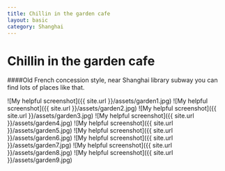 ```yaml
---
title: Chillin in the garden cafe
layout: basic
category: Shanghai
---
```



Chillin in the garden cafe
==========================

####Old French concession style, near Shanghai library subway you can find lots of places like that.

![My helpful screenshot]({{ site.url }}/assets/garden1.jpg)
![My helpful screenshot]({{ site.url }}/assets/garden2.jpg)
![My helpful screenshot]({{ site.url }}/assets/garden3.jpg)
![My helpful screenshot]({{ site.url }}/assets/garden4.jpg)
![My helpful screenshot]({{ site.url }}/assets/garden5.jpg)
![My helpful screenshot]({{ site.url }}/assets/garden6.jpg)
![My helpful screenshot]({{ site.url }}/assets/garden7.jpg)
![My helpful screenshot]({{ site.url }}/assets/garden8.jpg)
![My helpful screenshot]({{ site.url }}/assets/garden9.jpg)



